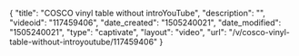 {
    "title": "COSCO vinyl table without introYouTube",
    "description": "",
    "videoid": "117459406",
    "date_created": "1505240021",
    "date_modified": "1505240021",
    "type": "captivate",
    "layout": "video",
    "url": "\/v\/cosco-vinyl-table-without-introyoutube\/117459406"
}